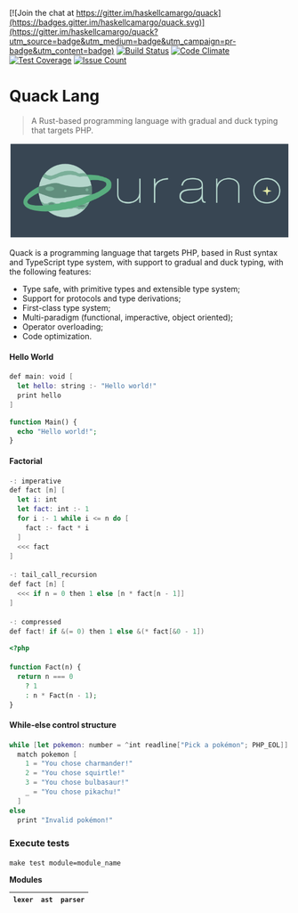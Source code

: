 [![Join the chat at https://gitter.im/haskellcamargo/quack](https://badges.gitter.im/haskellcamargo/quack.svg)](https://gitter.im/haskellcamargo/quack?utm_source=badge&utm_medium=badge&utm_campaign=pr-badge&utm_content=badge)
[![Build Status](https://travis-ci.org/haskellcamargo/quack.svg?branch=master)](https://travis-ci.org/haskellcamargo/quack)
[![Code Climate](https://codeclimate.com/github/haskellcamargo/quack/badges/gpa.svg)](https://codeclimate.com/github/haskellcamargo/quack)
[![Test Coverage](https://codeclimate.com/github/haskellcamargo/quack/badges/coverage.svg)](https://codeclimate.com/github/haskellcamargo/quack/coverage)
[![Issue Count](https://codeclimate.com/github/haskellcamargo/quack/badges/issue_count.svg)](https://codeclimate.com/github/haskellcamargo/quack)

# Quack Lang

> A Rust-based programming language with gradual and duck typing that targets PHP.

![Quack](./resource/logo.png)

Quack is a programming language that targets PHP, based in Rust syntax and TypeScript type system, with support
to gradual and duck typing, with the following features:

- Type safe, with primitive types and extensible type system;
- Support for protocols and type derivations;
- First-class type system;
- Multi-paradigm (functional, imperactive, object oriented);
- Operator overloading;
- Code optimization.

#### Hello World

```swift
def main: void [
  let hello: string :- "Hello world!"
  print hello
]
```

```php
function Main() {
  echo "Hello world!";
}
```

#### Factorial

```swift
-: imperative
def fact [n] [
  let i: int
  let fact: int :- 1
  for i :- 1 while i <= n do [
    fact :- fact * i
  ]
  <<< fact
]

-: tail_call_recursion
def fact [n] [
  <<< if n = 0 then 1 else [n * fact[n - 1]]
]

-: compressed
def fact! if &(= 0) then 1 else &(* fact[&0 - 1])


```

```php
<?php

function Fact(n) {
  return n === 0
    ? 1
    : n * Fact(n - 1);
}
```

#### While-else control structure

```swift
while [let pokemon: number = ^int readline["Pick a pokémon"; PHP_EOL]] <= 4
  match pokemon [
    1 = "You chose charmander!"
    2 = "You chose squirtle!"
    3 = "You chose bulbasaur!"
    _ = "You chose pikachu!"
  ]
else
  print "Invalid pokémon!"
```

### Execute tests

`make test module=module_name`

**Modules**

| `lexer` | `ast` | `parser` |
|---------|-------|----------|
